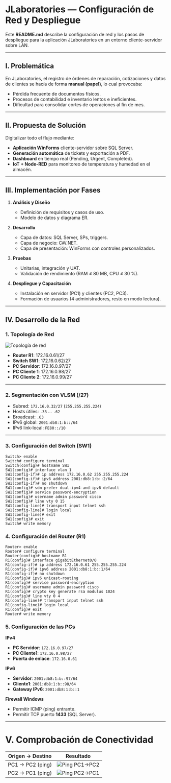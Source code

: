 # JLaboratories — Configuración de Red y Despliegue

Este **README.md** describe la configuración de red y los pasos de despliegue para la aplicación JLaboratories en un entorno cliente-servidor sobre LAN.

---

## I. Problemática

En JLaboratories, el registro de órdenes de reparación, cotizaciones y datos de clientes se hacía de forma **manual (papel)**, lo cual provocaba:
- Pérdida frecuente de documentos físicos.
- Procesos de contabilidad e inventario lentos e ineficientes.
- Dificultad para consolidar cortes de operaciones al fin de mes.

---

## II. Propuesta de Solución

Digitalizar todo el flujo mediante:
- **Aplicación WinForms** cliente-servidor sobre SQL Server.
- **Generación automática** de tickets y exportación a PDF.
- **Dashboard** en tiempo real (Pending, Urgent, Completed).
- **IoT + Node-RED** para monitoreo de temperatura y humedad en el almacén.

---

## III. Implementación por Fases

1. **Análisis y Diseño**  
   - Definición de requisitos y casos de uso.  
   - Modelo de datos y diagrama ER.

2. **Desarrollo**  
   - Capa de datos: SQL Server, SPs, triggers.  
   - Capa de negocio: C#/.NET.  
   - Capa de presentación: WinForms con controles personalizados.

3. **Pruebas**  
   - Unitarias, integración y UAT.  
   - Validación de rendimiento (RAM ≤ 80 MB, CPU ≤ 30 %).

4. **Despliegue y Capacitación**  
   - Instalación en servidor (PC1) y clientes (PC2, PC3).  
   - Formación de usuarios (4 administradores, resto en modo lectura).

---

## IV. Desarrollo de la Red

### 1. Topología de Red

![Topología de red](Pictures/Topology.png)

- **Router R1**: 172.16.0.61/27  
- **Switch SW1**: 172.16.0.62/27  
- **PC Servidor**: 172.16.0.97/27  
- **PC Cliente 1**: 172.16.0.98/27  
- **PC Cliente 2**: 172.16.0.99/27  

---

### 2. Segmentación con VLSM (/27)

- Subred: `172.16.0.32/27` (`255.255.255.224`)  
- Hosts útiles: `.33` … `.62`  
- Broadcast: `.63`  
- IPv6 global: `2001:db8:1:b::/64`  
- IPv6 link-local: `FE80::/10`  

---

### 3. Configuración del Switch (SW1)

```text
Switch> enable
Switch# configure terminal
Switch(config)# hostname SW1
SW1(config)# interface vlan 1
SW1(config-if)# ip address 172.16.0.62 255.255.255.224
SW1(config-if)# ipv6 address 2001:db8:1:b::2/64
SW1(config-if)# no shutdown
SW1(config)# sdm prefer dual-ipv4-and-ipv6 default
SW1(config)# service password-encryption
SW1(config)# username admin password cisco
SW1(config)# line vty 0 15
SW1(config-line)# transport input telnet ssh
SW1(config-line)# login local
SW1(config-line)# exit
SW1(config)# exit
Switch# write memory
``` 

### 4. Configuración del Router (R1)
```text
Router> enable
Router# configure terminal
Router(config)# hostname R1
R1(config)# interface gigabitEthernet0/0
R1(config-if)# ip address 172.16.0.61 255.255.255.224
R1(config-if)# ipv6 address 2001:db8:1:b::1/64
R1(config-if)# no shutdown
R1(config)# ipv6 unicast-routing
R1(config)# service password-encryption
R1(config)# username admin password cisco
R1(config)# crypto key generate rsa modulus 1024
R1(config)# line vty 0 4
R1(config-line)# transport input telnet ssh
R1(config-line)# login local
R1(config)# exit
Router# write memory
```

### 5. Configuración de las PCs

**IPv4**  
- **PC Servidor**: `172.16.0.97/27`  
- **PC Cliente1**: `172.16.0.98/27`  
- **Puerta de enlace**: `172.16.0.61`  

**IPv6**  
- **Servidor**: `2001:db8:1:b::97/64`  
- **Cliente1**: `2001:db8:1:b::98/64`  
- **Gateway IPv6**: `2001:db8:1:b::1`  

**Firewall Windows**  
- Permitir ICMP (ping) entrante.  
- Permitir TCP puerto **1433** (SQL Server).  

---

# V. Comprobación de Conectividad

| Origen → Destino   | Resultado          |
|--------------------|--------------------|
| PC1 → PC2 (ping)   | ![Ping PC1→PC2](Pictures/PingsPC1/PingsIPV4.png)  |
| PC2 → PC1 (ping)   | ![Ping PC2→PC1](Pictures/PingsPC2/PingsIPV4.png)  |
